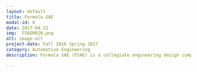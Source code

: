 ```yaml
---
layout: default
title: Formula SAE
modal-id: 6
date: 2017-04-22
img:  FSAEMAIN.png
alt: image-alt
project-date: Fall 2016 Spring 2017
category: Automotive Engineering
description: Formula SAE (FSAE) is a collegiate engineering design competition where 120 teams with 2,470 students from around the world design, manufacture and compete with a single-seat race car. The competition challenges students to take classroom theories, engineering principles, and project management to compete in the 8 different scored events: Endurance, Autocross, Efficiency, Skid-Pad, Acceleration, Cost Analysis, Engineering Design and Presentation design. My goal and position was to create the hub and upright parts for the suspension system using advanced parametric modeling and computer simulations to help refine the hub and upright model. Once the models were complete and using a assembly of other suspension components we developed a working model of the entire suspension system to ensure part accuracy and any other complications we could forsee with other systems and their working components. The next step was to CNC machine the hubs and uprights, some parts were exported to other companies with better tooling capabilities than our fabrication shop was capable of such as our wheel hubs. Using our in house CNC machines and MasterCam we were able to create tool paths for the teams front and rear uprights to help in cutting cost to the team and educate myself on how to properly run a CNC machine and how to create tool paths.

---
```

